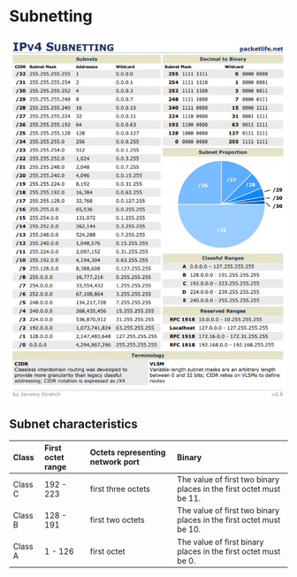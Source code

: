 # Subnetting

![](../.gitbook/assets/image%20%2818%29.png)

## Subnet characteristics

| Class | First octet range | Octets representing network port | Binary |
| :--- | :--- | :--- | :--- |
| Class C | 192 - 223 | first three octets | The value of first two binary places in the first octet must be 11. |
| Class B | 128 - 191 | first two octets | The value of first two binary places in the first octet must be 10. |
| Class A | 1 - 126 | first octet | The value of first binary places in the first octet must be 0. |



